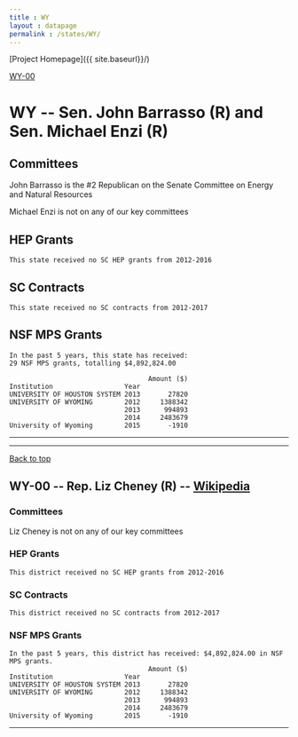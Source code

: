 ```yaml
---
title : WY
layout : datapage
permalink : /states/WY/
---
```

<a name="top"></a>
[Project Homepage]({{ site.baseurl}}/)


[WY-00](#WY-00)  

# WY -- Sen. John Barrasso (R) and  Sen. Michael Enzi (R)
## Committees
John Barrasso is the #2 Republican on the Senate Committee on Energy and Natural Resources 

Michael Enzi is not on any of our key committees 

## HEP Grants
```
This state received no SC HEP grants from 2012-2016
```
## SC Contracts
```
This state received no SC contracts from 2012-2017
```
## NSF MPS Grants
```
In the past 5 years, this state has received:
29 NSF MPS grants, totalling $4,892,824.00
 
                                   Amount ($)
Institution                  Year            
UNIVERSITY OF HOUSTON SYSTEM 2013       27820
UNIVERSITY OF WYOMING        2012     1388342
                             2013      994893
                             2014     2483679
University of Wyoming        2015       -1910
```
---
---
<a name="WY-00"></a>
[Back to top](#top)
## WY-00 -- Rep. Liz Cheney (R) -- [Wikipedia](https://en.wikipedia.org/wiki/WY-00)
### Committees
Liz Cheney is not on any of our key committees 

### HEP Grants
```
This district received no SC HEP grants from 2012-2016
```
### SC Contracts
```
This district received no SC contracts from 2012-2017
```
### NSF MPS Grants
```
In the past 5 years, this district has received: $4,892,824.00 in NSF MPS grants.
                                   Amount ($)
Institution                  Year            
UNIVERSITY OF HOUSTON SYSTEM 2013       27820
UNIVERSITY OF WYOMING        2012     1388342
                             2013      994893
                             2014     2483679
University of Wyoming        2015       -1910
```
---
